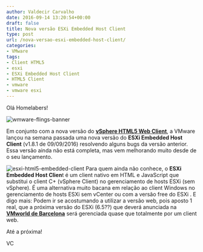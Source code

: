 ```yaml
---
author: Valdecir Carvalho
date: 2016-09-14 13:20:54+00:00
draft: false
title: Nova versão ESXi Embedded Host Client
type: post
url: /nova-versao-esxi-embedded-host-client/
categories:
- VMware
tags:
- Client HTML5
- esxi
- ESXi Embedded Host Client
- HTML5 Client
- vmware
- vmware esxi
---
```


Olá Homelabers!

![wmware-flings-banner](/imagens/2016/09/wmware-flings-banner.png)


Em conjunto com a nova versão do [**vSphere HTML5 Web Client**](http://bit.ly/2cpGb22), a VMware lançou na semana passada uma nova versão do **ESXi Embedded Host Client** (v1.8.1 de 09/09/2016) resolvendo alguns bugs da versão anterior. Essa versão ainda não está completa, mas vem melhorando muito desde de o seu lançamento.

<!-- more -->

![esxi-html5-embedded-client](/imagens/2016/09/esxi-html5-embedded-client.png)
Para quem ainda não conhece, o **ESXi Embedded Host Clien**t é um client nativo em HTML e JavaScript que substitui o client C+ (vSphere Client) no gerenciamento de hosts ESXi (sem vSphere). É uma alternativa muito bacana em relação ao client Windows no gerenciamento de hosts ESXi sem vCenter ou com a versão free do ESXi . E digo mais: Podem ir se acostumando a utilizar a versão web, pois aposto 1 real, que a próxima versão do ESXi (6.5??) que deverá anunciada na [**VMworld de Barcelona**](https://www.vmworld.com/en/europe/index.html) será gerenciada quase que totalmente por um client web.

Até a próxima!

VC
